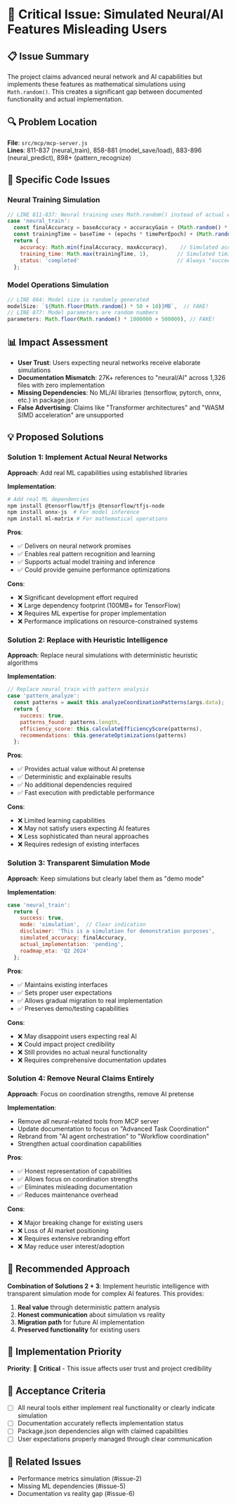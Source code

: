 # 🧠 Critical Issue: Simulated Neural/AI Features Misleading Users

## 📋 Issue Summary
The project claims advanced neural network and AI capabilities but implements these features as mathematical simulations using `Math.random()`. This creates a significant gap between documented functionality and actual implementation.

## 🔍 Problem Location
**File**: `src/mcp/mcp-server.js`  
**Lines**: 811-837 (neural_train), 858-881 (model_save/load), 883-896 (neural_predict), 898+ (pattern_recognize)

## 🚨 Specific Code Issues

### Neural Training Simulation
```javascript
// LINE 811-837: Neural training uses Math.random() instead of actual AI
case 'neural_train':
  const finalAccuracy = baseAccuracy + accuracyGain + (Math.random() * 0.05 - 0.025); // FAKE!
  const trainingTime = baseTime + (epochs * timePerEpoch) + (Math.random() * 2 - 1);   // FAKE!
  return {
    accuracy: Math.min(finalAccuracy, maxAccuracy),    // Simulated accuracy
    training_time: Math.max(trainingTime, 1),         // Simulated timing
    status: 'completed'                               // Always "succeeds"
  };
```

### Model Operations Simulation
```javascript
// LINE 864: Model size is randomly generated
modelSize: `${Math.floor(Math.random() * 50 + 10)}MB`,  // FAKE!
// LINE 877: Model parameters are random numbers  
parameters: Math.floor(Math.random() * 1000000 + 500000), // FAKE!
```

## 📊 Impact Assessment
- **User Trust**: Users expecting neural networks receive elaborate simulations
- **Documentation Mismatch**: 27K+ references to "neural/AI" across 1,326 files with zero implementation
- **Missing Dependencies**: No ML/AI libraries (tensorflow, pytorch, onnx, etc.) in package.json
- **False Advertising**: Claims like "Transformer architectures" and "WASM SIMD acceleration" are unsupported

## 💡 Proposed Solutions

### Solution 1: Implement Actual Neural Networks
**Approach**: Add real ML capabilities using established libraries

**Implementation**:
```bash
# Add real ML dependencies
npm install @tensorflow/tfjs @tensorflow/tfjs-node
npm install onnx-js  # For model inference
npm install ml-matrix # For mathematical operations
```

**Pros**:
- ✅ Delivers on neural network promises
- ✅ Enables real pattern recognition and learning
- ✅ Supports actual model training and inference
- ✅ Could provide genuine performance optimizations

**Cons**:
- ❌ Significant development effort required
- ❌ Large dependency footprint (100MB+ for TensorFlow)
- ❌ Requires ML expertise for proper implementation
- ❌ Performance implications on resource-constrained systems

### Solution 2: Replace with Heuristic Intelligence
**Approach**: Replace neural simulations with deterministic heuristic algorithms

**Implementation**:
```javascript
// Replace neural_train with pattern analysis
case 'pattern_analyze':
  const patterns = await this.analyzeCoordinationPatterns(args.data);
  return {
    success: true,
    patterns_found: patterns.length,
    efficiency_score: this.calculateEfficiencyScore(patterns),
    recommendations: this.generateOptimizations(patterns)
  };
```

**Pros**:
- ✅ Provides actual value without AI pretense
- ✅ Deterministic and explainable results  
- ✅ No additional dependencies required
- ✅ Fast execution with predictable performance

**Cons**:
- ❌ Limited learning capabilities
- ❌ May not satisfy users expecting AI features
- ❌ Less sophisticated than neural approaches
- ❌ Requires redesign of existing interfaces

### Solution 3: Transparent Simulation Mode
**Approach**: Keep simulations but clearly label them as "demo mode"

**Implementation**:
```javascript
case 'neural_train':
  return {
    success: true,
    mode: 'simulation',  // Clear indication
    disclaimer: 'This is a simulation for demonstration purposes',
    simulated_accuracy: finalAccuracy,
    actual_implementation: 'pending',
    roadmap_eta: 'Q2 2024'
  };
```

**Pros**:
- ✅ Maintains existing interfaces
- ✅ Sets proper user expectations
- ✅ Allows gradual migration to real implementation
- ✅ Preserves demo/testing capabilities

**Cons**:
- ❌ May disappoint users expecting real AI
- ❌ Could impact project credibility
- ❌ Still provides no actual neural functionality
- ❌ Requires comprehensive documentation updates

### Solution 4: Remove Neural Claims Entirely
**Approach**: Focus on coordination strengths, remove AI pretense

**Implementation**:
- Remove all neural-related tools from MCP server
- Update documentation to focus on "Advanced Task Coordination"
- Rebrand from "AI agent orchestration" to "Workflow coordination"
- Strengthen actual coordination capabilities

**Pros**:
- ✅ Honest representation of capabilities
- ✅ Allows focus on coordination strengths
- ✅ Eliminates misleading documentation
- ✅ Reduces maintenance overhead

**Cons**:
- ❌ Major breaking change for existing users
- ❌ Loss of AI market positioning
- ❌ Requires extensive rebranding effort
- ❌ May reduce user interest/adoption

## 🎯 Recommended Approach
**Combination of Solutions 2 + 3**: Implement heuristic intelligence with transparent simulation mode for complex AI features. This provides:

1. **Real value** through deterministic pattern analysis
2. **Honest communication** about simulation vs reality
3. **Migration path** for future AI implementation
4. **Preserved functionality** for existing users

## 🚀 Implementation Priority
**Priority**: 🔴 **Critical** - This issue affects user trust and project credibility

## 📝 Acceptance Criteria
- [ ] All neural tools either implement real functionality or clearly indicate simulation
- [ ] Documentation accurately reflects implementation status
- [ ] Package.json dependencies align with claimed capabilities
- [ ] User expectations properly managed through clear communication

## 🔗 Related Issues
- Performance metrics simulation (#issue-2)
- Missing ML dependencies (#issue-5)
- Documentation vs reality gap (#issue-6)